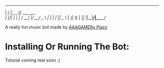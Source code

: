  __  __           _           
|  \/  |_   _ ___(_) ___ ___  
| |\/| | | | / __| |/ __/ _ \ 
| |  | | |_| \__ \ | (_| (_) |
|_|  |_|\__,_|___/_|\___\___/ 

A really fun music bot made by [AAAGAMERx Playz](https://youtube.com/channel/UCalWfJoti4ZojDE9W7oqYNQ)

# Installing Or Running The Bot:
Toturial coming real soon ;)
